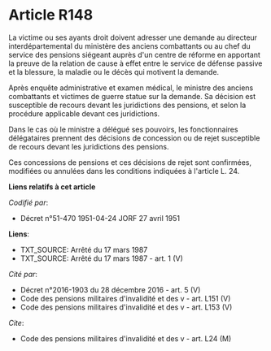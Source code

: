# Article R148

La victime ou ses ayants droit doivent adresser une demande au directeur interdépartemental du ministère des anciens
combattants ou au chef du service des pensions siégeant auprès d'un centre de réforme en apportant la preuve de la relation
de cause à effet entre le service de défense passive et la blessure, la maladie ou le décès qui motivent la demande.

Après enquête administrative et examen médical, le ministre des anciens combattants et victimes de guerre statue sur la
demande. Sa décision est susceptible de recours devant les juridictions des pensions, et selon la procédure applicable devant
ces juridictions.

Dans le cas où le ministre a délégué ses pouvoirs, les fonctionnaires délégataires prennent des décisions de concession ou de
rejet susceptible de recours devant les juridictions des pensions.

Ces concessions de pensions et ces décisions de rejet sont confirmées, modifiées ou annulées dans les conditions indiquées à
l'article L. 24.

**Liens relatifs à cet article**

_Codifié par_:

  - Décret n°51-470 1951-04-24 JORF 27 avril 1951

**Liens**:

  - TXT_SOURCE: Arrêté du 17 mars 1987
  - TXT_SOURCE: Arrêté du 17 mars 1987 - art. 1 (V)

_Cité par_:

  - Décret n°2016-1903 du 28 décembre 2016 - art. 5 (V)
  - Code des pensions militaires d'invalidité et des v - art. L151 (V)
  - Code des pensions militaires d'invalidité et des v - art. L153 (V)

_Cite_:

  - Code des pensions militaires d'invalidité et des v - art. L24 (M)

